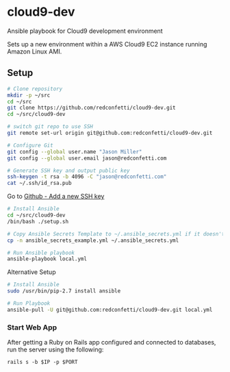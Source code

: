 # cloud9-dev

Ansible playbook for Cloud9 development environment

Sets up a new environment within a AWS Cloud9 EC2 instance running Amazon Linux
AMI.
## Setup

```bash
# Clone repository
mkdir -p ~/src
cd ~/src
git clone https://github.com/redconfetti/cloud9-dev.git
cd ~/src/cloud9-dev

# switch git repo to use SSH
git remote set-url origin git@github.com:redconfetti/cloud9-dev.git

# Configure Git
git config --global user.name "Jason Miller"
git config --global user.email jason@redconfetti.com

# Generate SSH key and output public key
ssh-keygen -t rsa -b 4096 -C "jason@redconfetti.com"
cat ~/.ssh/id_rsa.pub
```

Go to [Github - Add a new SSH key](https://github.com/settings/ssh/new)

```bash
# Install Ansible
cd ~/src/cloud9-dev
/bin/bash ./setup.sh

# Copy Ansible Secrets Template to ~/.ansible_secrets.yml if it doesn't exist
cp -n ansible_secrets_example.yml ~/.ansible_secrets.yml

# Run Ansible playbook
ansible-playbook local.yml
```

Alternative Setup
```bash
# Install Ansible
sudo /usr/bin/pip-2.7 install ansible

# Run Playbook
ansible-pull -U git@github.com:redconfetti/cloud9-dev.git local.yml
```

### Start Web App

After getting a Ruby on Rails app configured and connected to databases,
run the server using the following:

```shell
rails s -b $IP -p $PORT
```
